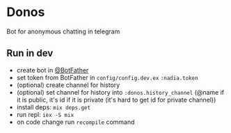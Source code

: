 # Donos

Bot for anonymous chatting in telegram

## Run in dev

- create bot in [@BotFather](t.me/botfather)
- set token from BotFather in `config/config.dev.ex` `:nadia.token`
- (optional) create channel for history
- (optional) set channel for history into `:donos.history_channel` (@name if it is public, it's id if it is private (it's hard to get id for private channel))
- install deps: `mix deps.get`
- run repl: `iex -S mix`
- on code change run `recompile` command
